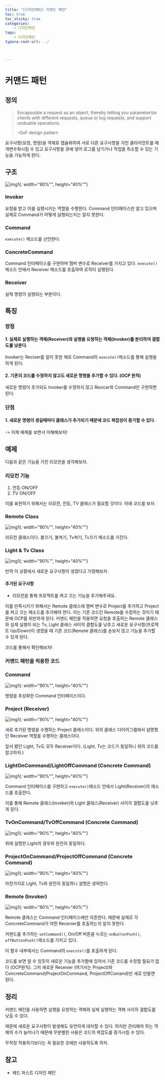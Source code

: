```yaml
---
title: "[디자인패턴] 커맨드 패턴"
toc: true
toc_sticky: true
categories: 
    - 디자인패턴
tags:
    - 디자인패턴
typora-root-url: ../



---
```


# 커맨드 패턴

## 정의

> Encapsulate a request as an object, thereby letting you parameterize clients with different requests, queue or log requests, and support undoable operations.
>
> -GoF design pattern

요구사항(요청, 명령)을 객체로 캡슐화하여 서로 다른 요구사항을 가진 클라이언트를 매개변수화시킬 수 있고 요구사항을 큐에 넣어 로그를 남기거나 작업을 취소할 수 있는 기능을 가능하게 한다.



## 구조

![img1](/assets/images/54_1.png){: width="90%"", height="40%""}

### Invoker

요청을 받고 이를 실행시키는 역할을 수행한다. Command 인터페이스만 알고 있으며 실제로 Command가 어떻게 실행되는지는 알지 못한다.

### Command

`execute()` 메소드를 선언한다.

### ConcreteCommand

Command 인터페이스를 구현하며 맴버 변수로 Receiver를 가지고 있다.  `execute()`메소드 안에서 Receiver 메소드를 호출하여 로직이 실행된다.

### Receiver

실제 명령이 실행되는 부분이다.



## 특징

### 장점

#### 1. 실제로 실행하는 객체(Receiver)와 실행을 요청하는 객체(Invoker)를 분리하여 결합도를 낮춘다.

Invoker는 Reciver를 알지 못한 채로 Command의 `execute()`메소드를 통해 실행을 하게 된다.

#### 2. 기존의 코드를 수정하지 않고도 새로운 명령을 추가할 수 있다. (OCP 원칙)

새로운 명령이 추가되도 Invoker를 수정하지 않고 Revicer와  Command만 구현하면 된다.

### 단점

#### 1. 새로운 명령이 생길때마다 클래스가 추가되기 때문에 코드 복잡성이 증가할 수 있다.



-> 이제 예제를 보면서 이해해보자!



## 예제

다음과 같은 기능을 가진 리모컨을 생각해보자.

### 리모컨 기능

1. 전등  ON/OFF
2. TV ON/OFF

이를 표현하기 위해서는 리모컨, 전등, TV 클래스가 필요할 것이다. 아래 코드를 보자.



### Remote Class

![img1](/assets/images/54_2.png){: width="90%"", height="40%""}

리모컨 클래스이다. 불끄기, 불켜기, Tv켜기, Tv끄기 메소드를 가진다.



### Light & Tv Class

![img1](/assets/images/54_3.png){: width="90%"", height="40%""}

만약 이 상황에서 새로운 요구사항이 생겼다고 가정해보자.

#### 추가된 요구사항

* 리모컨을 통해 프로젝트를 켜고 끄는 기능을 추가해주세요.

이를 만족시키기 위해서는 Remote 클래스에 맴버 변수로 Project를 추가하고 Project를 켜고 끄는 메소드를 추가해야 한다. 이는 기존 코드인 Remote를 수정하는 것이기 때문에 OCP를 위반하게 된다. 커맨드 패턴을 적용하면 요청을 호출하는 Remote 클래스와 실제 실행이 되는 Tv, Light 클래스 사이의 결합도를 낮추고 새로운 요구사항(프로젝트 Up/Down)이 생겼을 때 기존 코드(Remote 클래스)를 손보지 않고 기능을 추가할 수 있게 된다.

코드를 통해서 확인해보자!



### 커맨드 패턴을 적용한 코드

### Command

![img1](/assets/images/54_5.png){: width="90%"", height="40%""}

명령을 추상화한 Command 인터페이스이다.



### Project (Receiver)

![img1](/assets/images/54_4.png){: width="90%"", height="40%""}

새로 추가된 명령을 수행하는 Project 클래스이다. 위의 클래스 다이어그램에서 설명했던 Receiver 역할을 수행하는 클래스이다.

앞서 봤던 Light, Tv도 모두 Receiver이다. (Light, Tv는 코드가 동일하니 위의 코드를 참고하자.)



### LightOnCommand/LightOffCommand (Concrete Command)

![img1](/assets/images/54_6.png){: width="90%"", height="40%""}

Command 인터페이스를 구현하고 `execute()`메소드 안에서 Light(Receiver)의 메소드를 호출한다.

이를 통해 Remote 클래스(Invoker)와 Light 클래스(Receiver) 사이의 결합도를 낮추게 된다. 



### TvOnCommand/TvOffCommand (Concrete Command)

![img1](/assets/images/54_7.png){: width="90%"", height="40%""}

위에 설명한 Light의 경우와 완전히 동일하다.



### ProjectOnCommand/ProjectOffCommand (Concrete Command)

![img1](/assets/images/54_8.png){: width="90%"", height="40%""}

마찬가지로 Light, Tv와 완전히 동일하니 설명은 생략한다.



### Remote (Invoker)

![img1](/assets/images/54_9.png){: width="90%"", height="40%""}

Remote 클래스는 Command 인터페이스에만 의존한다. 때문에 실제로 각 ConcreteCommand가 어떤 Recevier를 호출하는지 알지 못한다.

커맨드를 추가하는 `setCommand()`, On/Off 버튼을 누르는 `onButtonPush()`, `offButtonPush()`메소드를 가지고 있다.

이 함수 내부에서는 Command의 `execute()`를 호출하게 된다.

코드를 보면 알 수 있듯이 새로운 기능을 추가함에 있어서 기존 코드를 수정할 필요가 없다 (OCP원칙). 그저 새로운 Receiver (여기서는 Project)와 ConcreteCommand(ProjectOnCommand, ProjectOffComand)만 새로 만들면 된다.



## 정리

커맨드 패턴을 사용하면 실행을 요청하는 객체와 실제 실행하는 객체 사이의 결합도를 낮출 수 있다.

때문에 새로운 요구사항이 발생해도 유연하게 대처할 수 있다. 하지만 관리해야 하는 객체의 수가 늘어나기 때문에 무분별한 사용은 코드의 복잡도를 증가시킬 수 있다.

무작정 적용하기보다는 꼭 필요한 곳에만 사용하도록 하자.



## 참고

* 헤드 퍼스트 디자인 패턴
